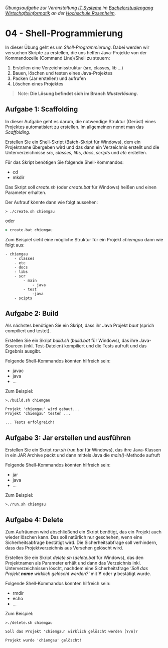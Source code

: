 
_Übungsaufgabe zur Veranstaltung [IT Systeme](https://hsro-wif-it.github.io) im [Bachelorstudiengang Wirtschaftsinformatik](https://www.th-rosenheim.de/technik/informatik-mathematik/wirtschaftsinformatik-bachelor/) an der [Hochschule Rosenheim](http://www.th-rosenheim.de)._

# 04 - Shell-Programmierung

In dieser Übung geht es um _Shell-Programmierung_. Dabei werden wir versuchen Skripte zu erstellen, die uns helfen Java-Projekte von der Kommandozeile (Command Line)/Shell zu steuern:

1. Erstellen eine Verzeichnisstruktur (src, classes, lib ...)
1. Bauen, löschen und testen eines Java-Projektes
1. Packen (Jar erstellen) und aufrufen
1. Löschen eines Projektes

> Note: **Die Lösung befindet sich im Branch _Musterlösung_.**

## Aufgabe 1: Scaffolding

In dieser Aufgabe geht es darum, die notwendige Struktur (Gerüst) eines Projektes automatisiert zu erstellen. Im allgemeinen nennt man das _Scaffolding_.

Erstellen Sie ein Shell-Skript (Batch-Skript für Windows), dem ein Projektname übergeben wird und das dann ein Verzeichnis erstellt und die Unterverzeichnisse _src_, _classes_, _libs_, _docs_, _scripts_ und _etc_ erstellen.

Für das Skript benötigen Sie folgende Shell-Kommandos:

- cd
- mkdir

Das Skript soll _create.sh_ (oder _create.bat_ für Windows) heißen und einen Parameter erhalten.

Der Aufrauf könnte dann wie folgt aussehen:

```shell
> ./create.sh chiemgau
```

oder

```cmd
> create.bat chiemgau
```

Zum Beispiel sieht eine mögliche Struktur für ein Projekt _chiemgau_ dann wie folgt aus:

```shell
- chiemgau
    - classes
    - etc
    - docs
    - libs
    - scr
        - main
            - java
        - test
            -java
    - scipts
```

## Aufgabe 2: Build

Als nächstes benötigen Sie ein Skript, dass ihr Java Projekt _baut_ (sprich compiliert und testet).

Erstellen Sie ein Skript _build.sh_ (_build.bat_ für Windows), das ihre Java-Sourcen (inkl. Test-Dateien) kompiliert und die Tests aufruft und das Ergebnis ausgibt.

Folgende Shell-Kommandos könnten hilfreich sein:

- javac
- java
- ...

Zum Beispiel:

```shell
>./build.sh chiemgau

Projekt 'chiemgau' wird gebaut...
Projekt 'chiemgau' testen ...

... Tests erfolgreich!

```

## Aufgabe 3: Jar erstellen und ausführen

Erstellen Sie ein Skript _run.sh_ (_run.bat_ für Windows), das ihre Java-Klassen in ein JAR Archive packt und dann mittels Java die _main()_-Methode aufruft

Folgende Shell-Kommandos könnten hilfreich sein:

- jar
- java
- ...

Zum Beispiel:

```shell
>./run.sh chiemgau
```

## Aufgabe 4: Delete

Zum Aufräumen wird abschließend ein Skript benötigt, das ein Projekt auch wieder löschen kann. Das soll natürlich nur geschehen, wenn eine Sicherheitsabfrage bestätigt wird. Die Sicherheitsabfrage soll verhindern, dass das Projektverzeichnis aus Versehen gelöscht wird.

Erstellen Sie ein Skript _delete.sh_ (_delete.bat_ für Windows), das den Projektnamen als Parameter erhält und dann das Verzeichnis inkl. Unterverzeichnissen löscht, nachdem eine Sicherheitsfrage _'Soll das Projekt **name** wirklich gelöscht werden?'_  mit **Y** oder **y** bestätigt wurde.

Folgende Shell-Kommandos könnten hilfreich sein:

- rmdir
- echo
- ...

Zum Beispiel:

```shell
>./delete.sh chiemgau

Soll das Projekt 'chiemgau' wirklich gelöscht werden [Y/n]?

Projekt wurde 'chiemgau' gelöscht!

```
